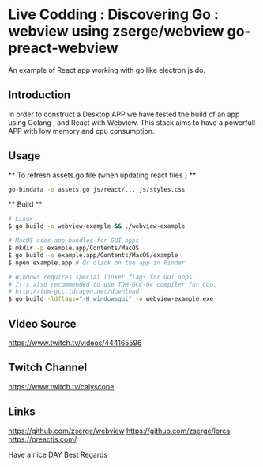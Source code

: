 # Live Codding : Discovering Go : webview using zserge/webview go-preact-webview
An example of React app working with go like electron js do. 

## Introduction
In order to construct a Desktop APP we have tested the build of an app using Golang , and React with Webview. 
This stack aims to have a powerfull APP with low memory and cpu consumption. 

## Usage
** To refresh assets.go file (when updating react files ) **
```bash
go-bindata -o assets.go js/react/... js/styles.css 
```
** Build **
```bash
# Linux
$ go build -o webview-example && ./webview-example

# MacOS uses app bundles for GUI apps
$ mkdir -p example.app/Contents/MacOS
$ go build -o example.app/Contents/MacOS/example
$ open example.app # Or click on the app in Finder

# Windows requires special linker flags for GUI apps.
# It's also recommended to use TDM-GCC-64 compiler for CGo.
# http://tdm-gcc.tdragon.net/download
$ go build -ldflags="-H windowsgui" -o webview-example.exe
```

## Video Source
https://www.twitch.tv/videos/444165596

## Twitch Channel
https://www.twitch.tv/calyscope

## Links
https://github.com/zserge/webview
https://github.com/zserge/lorca
https://preactjs.com/


Have a nice DAY Best Regards

